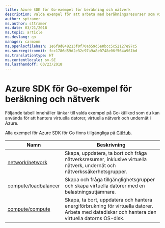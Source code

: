 ```yaml
---
title: Azure SDK för Go-exempel för beräkning och nätverk
description: Valda exempel för att arbeta med beräkningsresurser som virtuella datorer och virtuella nätverk från Azure SDK för Go.
author: sptramer
ms.author: sttramer
ms.date: 03/21/2018
ms.topic: article
ms.devlang: go
manager: carmonm
ms.openlocfilehash: 1e6f9d848213f0f70ab59d5e0bcc5c52127e97c5
ms.sourcegitcommit: fcc1786d59d2e32c97a9a8e0748e06f564a961bd
ms.translationtype: HT
ms.contentlocale: sv-SE
ms.lasthandoff: 03/23/2018
---
```

# <a name="azure-sdk-for-go-samples-for-compute-and-networking"></a>Azure SDK för Go-exempel för beräkning och nätverk

Följande tabell innehåller länkar till valda exempel på Go-källkod som du kan använda för att hantera virtuella datorer, virtuella nätverk och undernät i Azure. 

Alla exempel för Azure SDK för Go finns tillgängliga på [GitHub](https://github.com/Azure-Samples/azure-sdk-for-go-samples).

| Namn | Beskrivning |
|------|-------------|
| [network/network](https://github.com/Azure-Samples/azure-sdk-for-go-samples/blob/master/network/network.go) | Skapa, uppdatera, ta bort och fråga nätverksresurser, inklusive virtuella nätverk, undernät och nätverkssäkerhetsgrupper. |
| [compute/loadbalancer](https://github.com/Azure-Samples/azure-sdk-for-go-samples/blob/master/compute/loadbalancer.go) | Skapa och fråga tillgänglighetsgrupper och skapa virtuella datorer med en belastningsutjämnare. |
| [compute/compute](https://github.com/Azure-Samples/azure-sdk-for-go-samples/blob/master/compute/compute.go) | Skapa, ta bort, uppdatera och hantera energiförbrukning för virtuella datorer. Arbeta med datadiskar och hantera den virtuella datorns OS-disk. |
